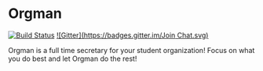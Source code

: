Orgman
======
[![Build Status](https://travis-ci.org/valleyjo/orgman.svg?branch=master)](https://travis-ci.org/valleyjo/orgman)
[![Gitter](https://badges.gitter.im/Join Chat.svg)](https://gitter.im/cs-1530-g8/orgman?utm_source=badge&utm_medium=badge&utm_campaign=pr-badge&utm_content=badge)

Orgman is a full time secretary for your student organization! Focus on what you do best and let Orgman do the rest!
